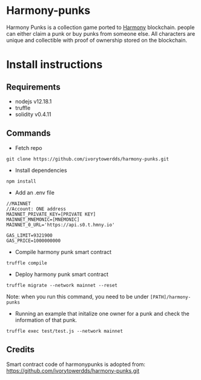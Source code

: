 # Harmony-punks
Harmony Punks is a collection game ported to [Harmony](http://harmony.one) blockchain. people can either claim a punk or buy punks from someone else. All characters are unique and collectible with proof of ownership stored on the blockchain.

# Install instructions

## Requirements

* nodejs v12.18.1
* truffle
* solidity v0.4.11

## Commands

* Fetch repo
```
git clone https://github.com/ivorytowerdds/harmony-punks.git
```

* Install dependencies
```
npm install
```
* Add an .env file
```
//MAINNET
//Account: ONE address
MAINNET_PRIVATE_KEY=[PRIVATE KEY]
MAINNET_MNEMONIC=[MNEMONIC]
MAINNET_0_URL='https://api.s0.t.hmny.io'

GAS_LIMIT=9321900
GAS_PRICE=1000000000
```

* Compile harmony punk smart contract
```
truffle compile
```

* Deploy harmony punk smart contract
```
truffle migrate --network mainnet --reset
```
Note: when you run this command, you need to be under `[PATH]/harmony-punks`

* Running an example that initalize one owner for a punk and check the information of that punk.
```
truffle exec test/test.js --network mainnet
```

## Credits
Smart contract code of harmonypunks is adopted from: https://github.com/ivorytowerdds/harmony-punks.git
